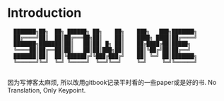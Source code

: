 # Introduction

```text
  ███████╗██╗  ██╗ ██████╗ ██╗    ██╗    ███╗   ███╗███████╗
  ██╔════╝██║  ██║██╔═══██╗██║    ██║    ████╗ ████║██╔════╝
  ███████╗███████║██║   ██║██║ █╗ ██║    ██╔████╔██║█████╗  
  ╚════██║██╔══██║██║   ██║██║███╗██║    ██║╚██╔╝██║██╔══╝  
  ███████║██║  ██║╚██████╔╝╚███╔███╔╝    ██║ ╚═╝ ██║███████╗
  ╚══════╝╚═╝  ╚═╝ ╚═════╝  ╚══╝╚══╝     ╚═╝     ╚═╝╚══════╝
                  
```

因为写博客太麻烦, 所以改用gitbook记录平时看的一些paper或是好的书. No Translation, Only Keypoint.  

